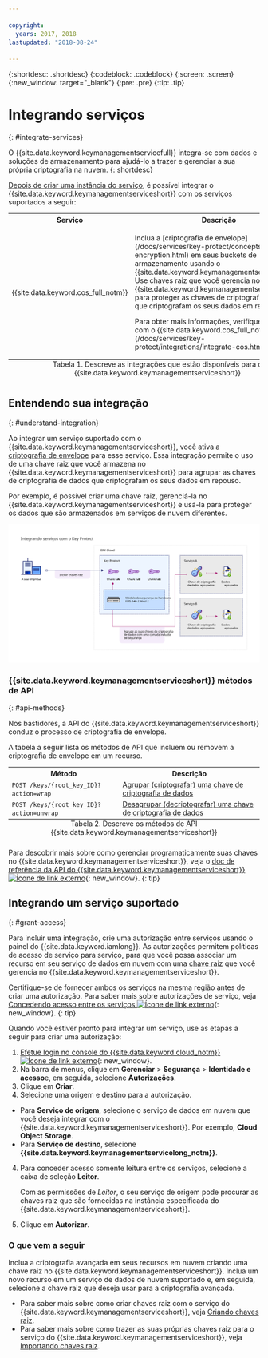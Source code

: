 ```yaml
---

copyright:
  years: 2017, 2018
lastupdated: "2018-08-24"

---
```


{:shortdesc: .shortdesc}
{:codeblock: .codeblock}
{:screen: .screen}
{:new_window: target="_blank"}
{:pre: .pre}
{:tip: .tip}

# Integrando serviços
{: #integrate-services}

O {{site.data.keyword.keymanagementservicefull}} integra-se com dados e soluções de armazenamento para ajudá-lo a trazer e gerenciar a sua própria criptografia na nuvem.
{: shortdesc}

[Depois de criar uma instância do serviço](/docs/services/key-protect/provision.html), é possível integrar o {{site.data.keyword.keymanagementserviceshort}} com os serviços suportados a seguir:

<table>
    <tr>
        <th>Serviço</th>
        <th>Descrição</th>
    </tr>
    <tr>
        <td>
          <p>{{site.data.keyword.cos_full_notm}}</p>
        </td>
        <td>
          <p>Inclua a [criptografia de envelope](/docs/services/key-protect/concepts/envelope-encryption.html) em seus buckets de armazenamento usando o {{site.data.keyword.keymanagementserviceshort}}. Use chaves raiz que você gerencia no {{site.data.keyword.keymanagementserviceshort}} para proteger as chaves de criptografia de dados que criptografam os seus dados em repouso.</p>
          <p>Para obter mais informações, verifique [Integrando com o {{site.data.keyword.cos_full_notm}}](/docs/services/key-protect/integrations/integrate-cos.html).</p>
        </td>
    </tr>
   <caption style="caption-side:bottom;">Tabela 1. Descreve as integrações que estão disponíveis para o {{site.data.keyword.keymanagementserviceshort}}</caption>
</table>

## Entendendo sua integração 
{: #understand-integration}

Ao integrar um serviço suportado com o {{site.data.keyword.keymanagementserviceshort}}, você ativa a [criptografia de envelope](/docs/services/key-protect/concepts/envelope-encryption.html) para esse serviço. Essa integração permite o uso de uma chave raiz que você armazena no {{site.data.keyword.keymanagementserviceshort}} para agrupar as chaves de criptografia de dados que criptografam os seus dados em repouso. 

Por exemplo, é possível criar uma chave raiz, gerenciá-la no {{site.data.keyword.keymanagementserviceshort}} e usá-la para proteger os dados que são armazenados em serviços de nuvem diferentes.

![O diagrama mostra uma visualização contextual de sua integração do {{site.data.keyword.keymanagementserviceshort}}.](../images/kp-integrations_min.svg)

### {{site.data.keyword.keymanagementserviceshort}} métodos de API
{: #api-methods}

Nos bastidores, a API do {{site.data.keyword.keymanagementserviceshort}} conduz o processo de criptografia de envelope.  

A tabela a seguir lista os métodos de API que incluem ou removem a criptografia de envelope em um recurso.

<table>
  <tr>
    <th>Método</th>
    <th>Descrição</th>
  </tr>
  <tr>
    <td><code>POST /keys/{root_key_ID}?action=wrap</code></td>
    <td><a href="/docs/services/key-protect/wrap-keys.html">Agrupar (criptografar) uma chave de criptografia de dados</a></td>
  </tr>
  <tr>
    <td><code>POST /keys/{root_key_ID}?action=unwrap</code></td>
    <td><a href="/docs/services/key-protect/unwrap-keys.html">Desagrupar (decriptografar) uma chave de criptografia de dados</a></td>
  </tr>
  <caption style="caption-side:bottom;">Tabela 2. Descreve os métodos de API {{site.data.keyword.keymanagementserviceshort}}</caption>
</table>

Para descobrir mais sobre como gerenciar programaticamente suas chaves no {{site.data.keyword.keymanagementserviceshort}}, veja o [doc de referência da API do {{site.data.keyword.keymanagementserviceshort}} ![Ícone de link externo](../../../icons/launch-glyph.svg "Ícone de link externo")](https://console.bluemix.net/apidocs/kms){: new_window}.
{: tip}

## Integrando um serviço suportado
{: #grant-access}

Para incluir uma integração, crie uma autorização entre serviços usando o painel do {{site.data.keyword.iamlong}}. As autorizações permitem políticas de acesso de serviço para serviço, para que você possa associar um recurso em seu serviço de dados em nuvem com uma [chave raiz](/docs/services/key-protect/concepts/envelope-encryption.html#key-types) que você gerencia no {{site.data.keyword.keymanagementserviceshort}}.

Certifique-se de fornecer ambos os serviços na mesma região antes de criar uma autorização. Para saber mais sobre autorizações de serviço, veja [Concedendo acesso entre os serviços ![Ícone de link externo](../../../icons/launch-glyph.svg "Ícone de link externo")](/docs/iam/authorizations.html){: new_window}.
{: tip}

Quando você estiver pronto para integrar um serviço, use as etapas a seguir para criar uma autorização:

1. [Efetue login no console do {{site.data.keyword.cloud_notm}} ![Ícone de link externo](../../../icons/launch-glyph.svg "Ícone de link externo")](https://console.bluemix.net/){: new_window}.
2. Na barra de menus, clique em **Gerenciar** &gt; **Segurança** &gt; **Identidade e acesso**e, em seguida, selecione **Autorizações**. 
3. Clique em **Criar**.
4. Selecione uma origem e destino para a autorização.
 
  - Para **Serviço de origem**, selecione o serviço de dados em nuvem que você deseja integrar com o {{site.data.keyword.keymanagementserviceshort}}. Por exemplo, **Cloud Object Storage**.
  - Para **Serviço de destino**, selecione **{{site.data.keyword.keymanagementservicelong_notm}}**. 
4. Para conceder acesso somente leitura entre os serviços, selecione a caixa de seleção **Leitor**.

    Com as permissões de _Leitor_, o seu serviço de origem pode procurar as chaves raiz que são fornecidas na instância especificada do {{site.data.keyword.keymanagementserviceshort}}.
5. Clique em **Autorizar**.

### O que vem a seguir

Inclua a criptografia avançada em seus recursos em nuvem criando uma chave raiz no {{site.data.keyword.keymanagementserviceshort}}. Inclua um novo recurso em um serviço de dados de nuvem suportado e, em seguida, selecione a chave raiz que deseja usar para a criptografia avançada.

- Para saber mais sobre como criar chaves raiz com o serviço do {{site.data.keyword.keymanagementserviceshort}}, veja [Criando chaves raiz](/docs/services/key-protect/create-root-keys.html).
- Para saber mais sobre como trazer as suas próprias chaves raiz para o serviço do {{site.data.keyword.keymanagementserviceshort}}, veja [Importando chaves raiz](/docs/services/key-protect/import-root-keys.html).


